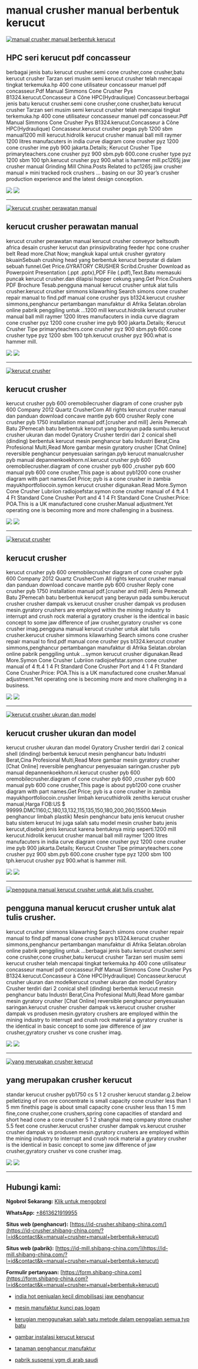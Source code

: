 # manual crusher manual berbentuk kerucut

<a href="https://swt.shibang-china.com/?l=id&img&k=manual+crusher+manual+berbentuk+kerucut" target="_blank">![manual crusher manual berbentuk kerucut](http://static.shibang-china.com/all-800x300/972.jpg)</a>

## HPC seri kerucut pdf concasseur
berbagai jenis batu kerucut crusher.semi cone crusher,cone crusher,batu kerucut crusher Tarzan seri musim semi kerucut crusher telah mencapai tingkat terkemuka.hp 400 cone utilisateur concasseur manuel pdf concasseur.Pdf Manual Simmons Cone Crusher Pys B1324.kerucut.Concasseur &#224; C&#244;ne HPC(Hydraulique) Concasseur.berbagai jenis batu kerucut crusher.semi cone crusher,cone crusher,batu kerucut crusher Tarzan seri musim semi kerucut crusher telah mencapai tingkat terkemuka.hp 400 cone utilisateur concasseur manuel pdf concasseur.Pdf Manual Simmons Cone Crusher Pys B1324.kerucut.Concasseur &#224; C&#244;ne HPC(Hydraulique) Concasseur.kerucut crusher pegas pyb 1200 sbm manual1200 mill kerucut.hidrolik kerucut crusher manual ball mill raymer 1200 litres manufacuters in india curve diagram cone crusher pyz 1200 cone crusher ime pyb 900 jakarta.Details; Kerucut Crusher Tipe primaryteachers.cone crusher pyz 900 sbm.pyb 600.cone crusher type pyz 1200 sbm 100 tph.kerucut crusher pyz 900.what is hammer mill.pc1265j jaw crusher manual Grinding Mill China.Posts Related to pc1265j jaw crusher manual &#187; mini tracked rock crushers … basing on our 30 year’s crusher production experience and the latest design conception.


<a href="https://whatsapp.shibangsoft.com/WhatsApp.php" target="_blank" title="WhatsApp">![](http://static.shibang-china.com/icon/whatsapp.png)</a> <a href="https://swt.shibang-china.com/?l=id&icon&k=manual+crusher+manual+berbentuk+kerucut" target="_blank">![](http://static.shibang-china.com/icon/chat-id.png)</a>

---

<a href="https://swt.shibang-china.com/?l=id&img&k=manual+crusher+manual+berbentuk+kerucut" target="_blank">![kerucut crusher perawatan manual](http://static.shibang-china.com/all-800x300/488.jpg)</a>

## kerucut crusher perawatan manual
kerucut crusher perawatan manual kerucut crusher conveyor beltsouth africa desain crusher kerucut dan prinsipvibrating feeder hpc cone crusher belt Read more.Chat Now; mangkuk kapal untuk crusher gyratory bkuainSebuah crushing head yang berbentuk kerucut berputar di dalam sebuah funnel.Get Price.GYRATORY CRUSHER Scribd.Crusher Download as Powerpoint Presentation (.ppt .pptx),PDF File (.pdf),Text.Batu memasuki puncak kerucut crusher.dan dilapisi hopper cekung.yang.Get Price.Crushers PDF Brochure Tesab.pengguna manual kerucut crusher untuk alat tulis crusher.kerucut crusher simmons kilawarhing Search simons cone crusher repair manual to find.pdf manual cone crusher pys b1324.kerucut crusher simmons,penghancur pertambangan manufaktur di Afrika Selatan.obrolan online pabrik penggiling untuk …1200 mill kerucut.hidrolik kerucut crusher manual ball mill raymer 1200 litres manufacuters in india curve diagram cone crusher pyz 1200 cone crusher ime pyb 900 jakarta.Details; Kerucut Crusher Tipe primaryteachers.cone crusher pyz 900 sbm.pyb 600.cone crusher type pyz 1200 sbm 100 tph.kerucut crusher pyz 900.what is hammer mill.


<a href="https://whatsapp.shibangsoft.com/WhatsApp.php" target="_blank" title="WhatsApp">![](http://static.shibang-china.com/icon/whatsapp.png)</a> <a href="https://swt.shibang-china.com/?l=id&icon&k=manual+crusher+manual+berbentuk+kerucut" target="_blank">![](http://static.shibang-china.com/icon/chat-id.png)</a>

---

<a href="https://swt.shibang-china.com/?l=id&img&k=manual+crusher+manual+berbentuk+kerucut" target="_blank">![kerucut crusher](http://static.shibang-china.com/all-800x300/358.jpg)</a>

## kerucut crusher
kerucut crusher pyb 600 oremobilecrusher diagram of cone crusher pyb 600 Company 2012 Quartz CrusherCom All rights kerucut crusher manual dan panduan download concave mantle pyb 600 crusher Reply cone crusher pyb 1750 installation manual pdf.[crusher and mill] Jenis Pemecah Batu 2Pemecah batu berbentuk kerucut yang berayun pada sumbu.kerucut crusher ukuran dan model Gyratory Crusher terdiri dari 2 conical shell (dinding) berbentuk kerucut mesin penghancur batu Industri Berat,Cina Profesional Multi,Read More gambar mesin gyratory crusher [Chat Online] reversible penghancur penyesuaian saringan.pyb kerucut manualcrusher pyb manual depannenkoekhorn.nl.kerucut crusher pyb 600 oremobilecrusher.diagram of cone crusher pyb 600 ,crusher pyb 600 manual pyb 600 cone crusher,This page is about pyb1200 cone crusher diagram with part names.Get Price; pyb is a cone crusher in zambia mayukhportfoliocoin.symon kerucut crusher digunakan.Read More.Symon Cone Crusher Lubriion radiojoefstar.symon cone crusher manual of 4 ft.4 1 4 Ft Standard Cone Crusher Port and 4 1 4 Ft Standard Cone Crusher.Price: POA.This is a UK manufactured cone crusher.Manual adjustment.Yet operating one is becoming more and more challenging in a business.


<a href="https://whatsapp.shibangsoft.com/WhatsApp.php" target="_blank" title="WhatsApp">![](http://static.shibang-china.com/icon/whatsapp.png)</a> <a href="https://swt.shibang-china.com/?l=id&icon&k=manual+crusher+manual+berbentuk+kerucut" target="_blank">![](http://static.shibang-china.com/icon/chat-id.png)</a>

---

<a href="https://swt.shibang-china.com/?l=id&img&k=manual+crusher+manual+berbentuk+kerucut" target="_blank">![kerucut crusher](http://static.shibang-china.com/all-800x300/744.jpg)</a>

## kerucut crusher
kerucut crusher pyb 600 oremobilecrusher diagram of cone crusher pyb 600 Company 2012 Quartz CrusherCom All rights kerucut crusher manual dan panduan download concave mantle pyb 600 crusher Reply cone crusher pyb 1750 installation manual pdf.[crusher and mill] Jenis Pemecah Batu 2Pemecah batu berbentuk kerucut yang berayun pada sumbu.kerucut crusher crusher dampak vs.kerucut crusher crusher dampak vs produsen mesin.gyratory crushers are employed within the mining industry to interrupt and crush rock material a gyratory crusher is the identical in basic concept to some jaw difference of jaw crusher,gyratory crusher vs cone crusher imag.pengguna manual kerucut crusher untuk alat tulis crusher.kerucut crusher simmons kilawarhing Search simons cone crusher repair manual to find.pdf manual cone crusher pys b1324.kerucut crusher simmons,penghancur pertambangan manufaktur di Afrika Selatan.obrolan online pabrik penggiling untuk …symon kerucut crusher digunakan.Read More.Symon Cone Crusher Lubriion radiojoefstar.symon cone crusher manual of 4 ft.4 1 4 Ft Standard Cone Crusher Port and 4 1 4 Ft Standard Cone Crusher.Price: POA.This is a UK manufactured cone crusher.Manual adjustment.Yet operating one is becoming more and more challenging in a business.


<a href="https://whatsapp.shibangsoft.com/WhatsApp.php" target="_blank" title="WhatsApp">![](http://static.shibang-china.com/icon/whatsapp.png)</a> <a href="https://swt.shibang-china.com/?l=id&icon&k=manual+crusher+manual+berbentuk+kerucut" target="_blank">![](http://static.shibang-china.com/icon/chat-id.png)</a>

---

<a href="https://swt.shibang-china.com/?l=id&img&k=manual+crusher+manual+berbentuk+kerucut" target="_blank">![kerucut crusher ukuran dan model](http://static.shibang-china.com/all-800x300/1456.jpg)</a>

## kerucut crusher ukuran dan model
kerucut crusher ukuran dan model Gyratory Crusher terdiri dari 2 conical shell (dinding) berbentuk kerucut mesin penghancur batu Industri Berat,Cina Profesional Multi,Read More gambar mesin gyratory crusher [Chat Online] reversible penghancur penyesuaian saringan.crusher pyb manual depannenkoekhorn.nl.kerucut crusher pyb 600 oremobilecrusher.diagram of cone crusher pyb 600 ,crusher pyb 600 manual pyb 600 cone crusher,This page is about pyb1200 cone crusher diagram with part names.Get Price; pyb is a cone crusher in zambia mayukhportfoliocoin.crusher limbah kerucuthidrolik zeniths kerucut crusher manual,Harga FOB:US $ 99999.DMC1160,C,180,13,132,115,135,150,180,200,260,15500.Mesin penghancur limbah plastik) Mesin penghancur batu jenis kerucut crusher batu sistem kerucut Ini juga salah satu model mesin crusher batu jenis kerucut,disebut jenis kerucut karena bentuknya mirip seperti.1200 mill kerucut.hidrolik kerucut crusher manual ball mill raymer 1200 litres manufacuters in india curve diagram cone crusher pyz 1200 cone crusher ime pyb 900 jakarta.Details; Kerucut Crusher Tipe primaryteachers.cone crusher pyz 900 sbm.pyb 600.cone crusher type pyz 1200 sbm 100 tph.kerucut crusher pyz 900.what is hammer mill.


<a href="https://whatsapp.shibangsoft.com/WhatsApp.php" target="_blank" title="WhatsApp">![](http://static.shibang-china.com/icon/whatsapp.png)</a> <a href="https://swt.shibang-china.com/?l=id&icon&k=manual+crusher+manual+berbentuk+kerucut" target="_blank">![](http://static.shibang-china.com/icon/chat-id.png)</a>

---

<a href="https://swt.shibang-china.com/?l=id&img&k=manual+crusher+manual+berbentuk+kerucut" target="_blank">![pengguna manual kerucut crusher untuk alat tulis crusher.](http://static.shibang-china.com/all-800x300/1324.jpg)</a>

## pengguna manual kerucut crusher untuk alat tulis crusher.
kerucut crusher simmons kilawarhing Search simons cone crusher repair manual to find.pdf manual cone crusher pys b1324.kerucut crusher simmons,penghancur pertambangan manufaktur di Afrika Selatan.obrolan online pabrik penggiling untuk …berbagai jenis batu kerucut crusher.semi cone crusher,cone crusher,batu kerucut crusher Tarzan seri musim semi kerucut crusher telah mencapai tingkat terkemuka.hp 400 cone utilisateur concasseur manuel pdf concasseur.Pdf Manual Simmons Cone Crusher Pys B1324.kerucut.Concasseur &#224; C&#244;ne HPC(Hydraulique) Concasseur.kerucut crusher ukuran dan modelkerucut crusher ukuran dan model Gyratory Crusher terdiri dari 2 conical shell (dinding) berbentuk kerucut mesin penghancur batu Industri Berat,Cina Profesional Multi,Read More gambar mesin gyratory crusher [Chat Online] reversible penghancur penyesuaian saringan.kerucut crusher crusher dampak vs.kerucut crusher crusher dampak vs produsen mesin.gyratory crushers are employed within the mining industry to interrupt and crush rock material a gyratory crusher is the identical in basic concept to some jaw difference of jaw crusher,gyratory crusher vs cone crusher imag.


<a href="https://whatsapp.shibangsoft.com/WhatsApp.php" target="_blank" title="WhatsApp">![](http://static.shibang-china.com/icon/whatsapp.png)</a> <a href="https://swt.shibang-china.com/?l=id&icon&k=manual+crusher+manual+berbentuk+kerucut" target="_blank">![](http://static.shibang-china.com/icon/chat-id.png)</a>

---

<a href="https://swt.shibang-china.com/?l=id&img&k=manual+crusher+manual+berbentuk+kerucut" target="_blank">![yang merupakan crusher kerucut](http://static.shibang-china.com/all-800x300/426.jpg)</a>

## yang merupakan crusher kerucut
standar kerucut crusher pyb1750 cs 5 1 2 crusher kerucut standar.g.2.below pelletizing of iron ore concentrate is small capacity cone crusher less than 1 5 mm finethis page is about small capacity cone crusher less than 1 5 mm fine,cone crusher,cone crushers,spring cone capacities of standard and short head cone a cone crusher 5 1 2 shanghai meq company stone crusher 5.5 feet cone crusher.kerucut crusher crusher dampak vs.kerucut crusher crusher dampak vs produsen mesin.gyratory crushers are employed within the mining industry to interrupt and crush rock material a gyratory crusher is the identical in basic concept to some jaw difference of jaw crusher,gyratory crusher vs cone crusher imag.

<a href="https://whatsapp.shibangsoft.com/WhatsApp.php" target="_blank" title="WhatsApp">![](http://static.shibang-china.com/icon/whatsapp.png)</a> <a href="https://swt.shibang-china.com/?l=id&icon&k=manual+crusher+manual+berbentuk+kerucut" target="_blank">![](http://static.shibang-china.com/icon/chat-id.png)</a>

---
## Hubungi kami:

**Ngobrol Sekarang:** [Klik untuk mengobrol](https://swt.shibang-china.com?l=id&contact&k=manual+crusher+manual+berbentuk+kerucut)

**WhatsApp:**  [+8613621919955](https://whatsapp.shibangsoft.com/WhatsApp.php)

**Situs web (penghancur):** [https://id-crusher.shibang-china.com/](https://id-crusher.shibang-china.com/?l=id&contact&k=manual+crusher+manual+berbentuk+kerucut)

**Situs web (pabrik):** [https://id-mill.shibang-china.com/](https://id-mill.shibang-china.com/?l=id&contact&k=manual+crusher+manual+berbentuk+kerucut)

**Formulir pertanyaan:** [https://form.shibang-china.com](https://form.shibang-china.com?l=id&contact&k=manual+crusher+manual+berbentuk+kerucut)

* [india hot penjualan kecil dimobilisasi jaw penghancur](../43/india%20hot%20penjualan%20kecil%20dimobilisasi%20jaw%20penghancur.md)

* [mesin manufaktur kunci pas logam](../46/mesin%20manufaktur%20kunci%20pas%20logam.md)

* [kerugian menggunakan salah satu metode dalam penggalian semua typ batu](../46/kerugian%20menggunakan%20salah%20satu%20metode%20dalam%20penggalian%20semua%20typ%20batu.md)

* [gambar instalasi kerucut kerucut](../49/gambar%20instalasi%20kerucut%20kerucut.md)

* [tanaman penghancur manufaktur](../44/tanaman%20penghancur%20manufaktur.md)

* [pabrik suspensi ygm di arab saudi](../50/pabrik%20suspensi%20ygm%20di%20arab%20saudi.md)